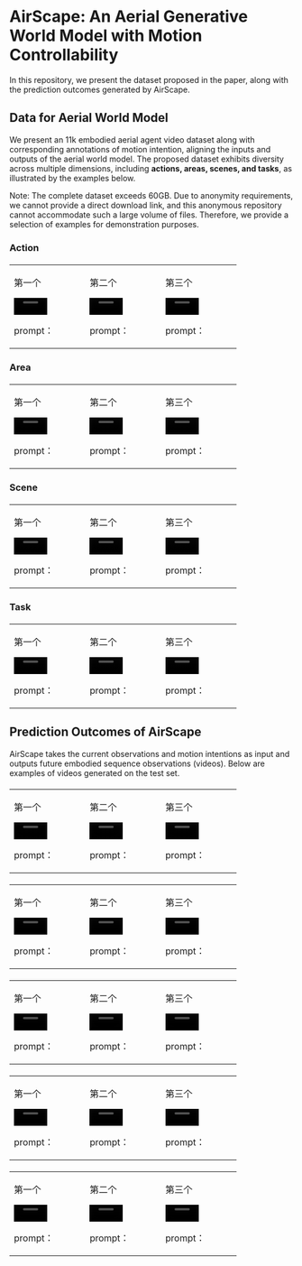 # AirScape: An Aerial Generative World Model with Motion Controllability

In this repository, we present the dataset proposed in the paper, along with the prediction outcomes generated by AirScape.

## Data for Aerial World Model

We present an 11k embodied aerial agent video dataset along with corresponding annotations of motion intention, aligning the inputs and outputs of the aerial world model.
The proposed dataset exhibits diversity across multiple dimensions, including **actions, areas, scenes, and tasks**, as illustrated by the examples below.

Note: The complete dataset exceeds 60GB. Due to anonymity requirements, we cannot provide a direct download link, and this anonymous repository cannot accommodate such a large volume of files. 
Therefore, we provide a selection of examples for demonstration purposes.

### Action

<table border="0" style="width: 80%; text-align: left; margin-top: 20px;">
  <tr>
      <td>
          <p>第一个</p>
          <video src="https://github.com/user-attachments/assets/c01fa4b1-397d-4e0e-843b-9267c5a1cab6" width="50%" controls autoplay loop></video>
          <p>prompt：</p>
      </td>
      <td>
          <p>第二个</p>
          <video src="https://github.com/user-attachments/assets/c01fa4b1-397d-4e0e-843b-9267c5a1cab6" width="50%" controls autoplay loop></video>
          <p>prompt：</p>
      </td>
       <td>
           <p>第三个</p>
          <video src="https://github.com/user-attachments/assets/c01fa4b1-397d-4e0e-843b-9267c5a1cab6" width="50%" controls autoplay loop></video>
           <p>prompt：</p>
     </td>
</table>



### Area

<table border="0" style="width: 80%; text-align: left; margin-top: 20px;">
  <tr>
      <td>
          <p>第一个</p>
          <video src="https://github.com/user-attachments/assets/c01fa4b1-397d-4e0e-843b-9267c5a1cab6" width="50%" controls autoplay loop></video>
          <p>prompt：</p>
      </td>
      <td>
          <p>第二个</p>
          <video src="https://github.com/user-attachments/assets/c01fa4b1-397d-4e0e-843b-9267c5a1cab6" width="50%" controls autoplay loop></video>
          <p>prompt：</p>
      </td>
       <td>
           <p>第三个</p>
          <video src="https://github.com/user-attachments/assets/c01fa4b1-397d-4e0e-843b-9267c5a1cab6" width="50%" controls autoplay loop></video>
           <p>prompt：</p>
     </td>
</table>

### Scene

<table border="0" style="width: 80%; text-align: left; margin-top: 20px;">
  <tr>
      <td>
          <p>第一个</p>
          <video src="https://github.com/user-attachments/assets/c01fa4b1-397d-4e0e-843b-9267c5a1cab6" width="50%" controls autoplay loop></video>
          <p>prompt：</p>
      </td>
      <td>
          <p>第二个</p>
          <video src="https://github.com/user-attachments/assets/c01fa4b1-397d-4e0e-843b-9267c5a1cab6" width="50%" controls autoplay loop></video>
          <p>prompt：</p>
      </td>
       <td>
           <p>第三个</p>
          <video src="https://github.com/user-attachments/assets/c01fa4b1-397d-4e0e-843b-9267c5a1cab6" width="50%" controls autoplay loop></video>
           <p>prompt：</p>
     </td>
</table>

### Task

<table border="0" style="width: 80%; text-align: left; margin-top: 20px;">
  <tr>
      <td>
          <p>第一个</p>
          <video src="https://github.com/user-attachments/assets/c01fa4b1-397d-4e0e-843b-9267c5a1cab6" width="50%" controls autoplay loop></video>
          <p>prompt：</p>
      </td>
      <td>
          <p>第二个</p>
          <video src="https://github.com/user-attachments/assets/c01fa4b1-397d-4e0e-843b-9267c5a1cab6" width="50%" controls autoplay loop></video>
          <p>prompt：</p>
      </td>
       <td>
           <p>第三个</p>
          <video src="https://github.com/user-attachments/assets/c01fa4b1-397d-4e0e-843b-9267c5a1cab6" width="50%" controls autoplay loop></video>
           <p>prompt：</p>
     </td>
</table>


## Prediction Outcomes of AirScape

AirScape takes the current observations and motion intentions as input and outputs future embodied sequence observations (videos). 
Below are examples of videos generated on the test set.

<table border="0" style="width: 80%; text-align: left; margin-top: 20px;">
  <tr>
      <td>
          <p>第一个</p>
          <video src="https://github.com/user-attachments/assets/c01fa4b1-397d-4e0e-843b-9267c5a1cab6" width="50%" controls autoplay loop></video>
          <p>prompt：</p>
      </td>
      <td>
          <p>第二个</p>
          <video src="https://github.com/user-attachments/assets/c01fa4b1-397d-4e0e-843b-9267c5a1cab6" width="50%" controls autoplay loop></video>
          <p>prompt：</p>
      </td>
       <td>
           <p>第三个</p>
          <video src="https://github.com/user-attachments/assets/c01fa4b1-397d-4e0e-843b-9267c5a1cab6" width="50%" controls autoplay loop></video>
           <p>prompt：</p>
     </td>
</table>

<table border="0" style="width: 80%; text-align: left; margin-top: 20px;">
  <tr>
      <td>
          <p>第一个</p>
          <video src="https://github.com/user-attachments/assets/c01fa4b1-397d-4e0e-843b-9267c5a1cab6" width="50%" controls autoplay loop></video>
          <p>prompt：</p>
      </td>
      <td>
          <p>第二个</p>
          <video src="https://github.com/user-attachments/assets/c01fa4b1-397d-4e0e-843b-9267c5a1cab6" width="50%" controls autoplay loop></video>
          <p>prompt：</p>
      </td>
       <td>
           <p>第三个</p>
          <video src="https://github.com/user-attachments/assets/c01fa4b1-397d-4e0e-843b-9267c5a1cab6" width="50%" controls autoplay loop></video>
           <p>prompt：</p>
     </td>
</table>

<table border="0" style="width: 80%; text-align: left; margin-top: 20px;">
  <tr>
      <td>
          <p>第一个</p>
          <video src="https://github.com/user-attachments/assets/c01fa4b1-397d-4e0e-843b-9267c5a1cab6" width="50%" controls autoplay loop></video>
          <p>prompt：</p>
      </td>
      <td>
          <p>第二个</p>
          <video src="https://github.com/user-attachments/assets/c01fa4b1-397d-4e0e-843b-9267c5a1cab6" width="50%" controls autoplay loop></video>
          <p>prompt：</p>
      </td>
       <td>
           <p>第三个</p>
          <video src="https://github.com/user-attachments/assets/c01fa4b1-397d-4e0e-843b-9267c5a1cab6" width="50%" controls autoplay loop></video>
           <p>prompt：</p>
     </td>
</table>


<table border="0" style="width: 80%; text-align: left; margin-top: 20px;">
  <tr>
      <td>
          <p>第一个</p>
          <video src="https://github.com/user-attachments/assets/c01fa4b1-397d-4e0e-843b-9267c5a1cab6" width="50%" controls autoplay loop></video>
          <p>prompt：</p>
      </td>
      <td>
          <p>第二个</p>
          <video src="https://github.com/user-attachments/assets/c01fa4b1-397d-4e0e-843b-9267c5a1cab6" width="50%" controls autoplay loop></video>
          <p>prompt：</p>
      </td>
       <td>
           <p>第三个</p>
          <video src="https://github.com/user-attachments/assets/c01fa4b1-397d-4e0e-843b-9267c5a1cab6" width="50%" controls autoplay loop></video>
           <p>prompt：</p>
     </td>
</table>


<table border="0" style="width: 80%; text-align: left; margin-top: 20px;">
  <tr>
      <td>
          <p>第一个</p>
          <video src="https://github.com/user-attachments/assets/c01fa4b1-397d-4e0e-843b-9267c5a1cab6" width="50%" controls autoplay loop></video>
          <p>prompt：</p>
      </td>
      <td>
          <p>第二个</p>
          <video src="https://github.com/user-attachments/assets/c01fa4b1-397d-4e0e-843b-9267c5a1cab6" width="50%" controls autoplay loop></video>
          <p>prompt：</p>
      </td>
       <td>
           <p>第三个</p>
          <video src="https://github.com/user-attachments/assets/c01fa4b1-397d-4e0e-843b-9267c5a1cab6" width="50%" controls autoplay loop></video>
           <p>prompt：</p>
     </td>
</table>


